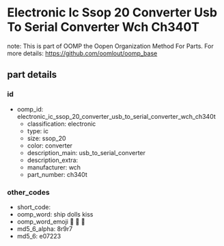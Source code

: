 # Electronic Ic Ssop 20 Converter Usb To Serial Converter Wch Ch340T  

note: This is part of OOMP the Oopen Organization Method For Parts. For more details: https://github.com/oomlout/oomp_base

##  part details





### id
* oomp_id: electronic_ic_ssop_20_converter_usb_to_serial_converter_wch_ch340t
  * classification: electronic
  * type: ic
  * size: ssop_20
  * color: converter
  * description_main: usb_to_serial_converter
  * description_extra: 
  * manufacturer: wch
  * part_number: ch340t

### other_codes
* short_code: 
* oomp_word: ship dolls kiss
* oomp_word_emoji :ship: :dolls: :kiss:
* md5_6_alpha: 8r9r7
* md5_6: e07223
